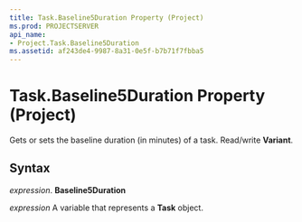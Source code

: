 ```yaml
---
title: Task.Baseline5Duration Property (Project)
ms.prod: PROJECTSERVER
api_name:
- Project.Task.Baseline5Duration
ms.assetid: af243de4-9987-8a31-0e5f-b7b71f7fbba5
---
```



# Task.Baseline5Duration Property (Project)

Gets or sets the baseline duration (in minutes) of a task. Read/write  **Variant**.


## Syntax

 _expression_. **Baseline5Duration**

 _expression_ A variable that represents a **Task** object.


